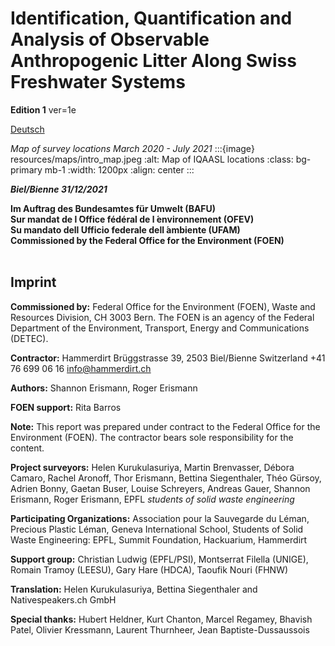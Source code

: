 # Identification, Quantification and Analysis of Observable Anthropogenic Litter Along Swiss Freshwater Systems

**Edition 1** ver=1e

<a href="titlepage_de.html" > Deutsch </a>

*Map of survey locations March 2020 - July 2021*
:::{image} resources/maps/intro_map.jpeg
:alt: Map of IQAASL locations
:class: bg-primary mb-1
:width: 1200px
:align: center
:::

***Biel/Bienne 31/12/2021***

**Im Auftrag des Bundesamtes für Umwelt (BAFU)**\
**Sur mandat de l ́Office fédéral de l ́environnement (OFEV)**\
**Su mandato dell ́Ufficio federale dell ́ambiente (UFAM)**\
**Commissioned by the Federal Office for the Environment (FOEN)**
<br/><br/>

## Imprint

**Commissioned by:** Federal Office for the Environment (FOEN), Waste and Resources Division, CH 3003 Bern. The FOEN is an agency of the Federal Department of the Environment, Transport, Energy and Communications (DETEC).

**Contractor:** Hammerdirt Brüggstrasse 39, 2503 Biel/Bienne Switzerland +41 76 699 06 16 <info@hammerdirt.ch>

**Authors:** Shannon Erismann, Roger Erismann

**FOEN support:** Rita Barros

**Note:** This report was prepared under contract to the Federal Office for the Environment (FOEN). The contractor bears sole responsibility for the content.

**Project surveyors:** Helen Kurukulasuriya, Martin Brenvasser, Débora Camaro, Rachel Aronoff, Thor Erismann, Bettina Siegenthaler, Théo Gürsoy, Adrien Bonny, Gaetan Buser, Louise Schreyers, Andreas Gauer, Shannon Erismann, Roger Erismann, EPFL *students of solid waste engineering*

**Participating Organizations:** Association pour la Sauvegarde du Léman, Precious Plastic Léman, Geneva International School, Students of Solid Waste Engineering: EPFL, Summit Foundation, Hackuarium, Hammerdirt

**Support group:** Christian Ludwig (EPFL/PSI), Montserrat Filella (UNIGE), Romain Tramoy (LEESU), Gary Hare (HDCA), Taoufik Nouri (FHNW)

**Translation:** Helen Kurukulasuriya, Bettina Siegenthaler and Nativespeakers.ch GmbH

**Special thanks:** Hubert Heldner, Kurt Chanton, Marcel Regamey, Bhavish Patel, Olivier Kressmann, Laurent Thurnheer, Jean Baptiste-Dussaussois
